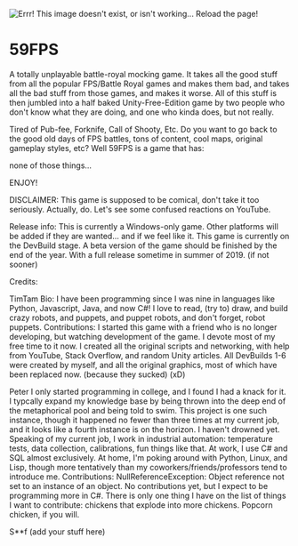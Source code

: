 ![Errr! This image doesn't exist, or isn't working... Reload the page!](https://github.com/timmyiscool8/59FPS/blob/master/gameIcon.png)

# 59FPS
A totally unplayable battle-royal mocking game. It takes all the good stuff from all the popular FPS/Battle Royal games and makes them bad, and takes all the bad stuff from those games, and makes it worse. All of this stuff is then jumbled into a half baked Unity-Free-Edition game by two people who don't know what they are doing, and one who kinda does, but not really.

Tired of Pub-fee, Forknife, Call of Shooty, Etc. Do you want to go back to the good old days of FPS battles, tons of content, cool maps, original gameplay styles, etc? Well 59FPS is a game that has:

none of those things...

ENJOY!

DISCLAIMER: This game is supposed to be comical, don't take it too seriously. Actually, do. Let's see some confused reactions on YouTube.


Release info:
This is currently a Windows-only game. Other platforms will be added if they are wanted... and if we feel like it. This game is currently on the DevBuild stage. A beta version of the game should be finished by the end of the year. With a full release sometime in summer of 2019. (if  not sooner)

Credits:

TimTam
Bio:
I have been programming since I was nine in languages like Python, Javascript, Java, and now C#! I love to read, (try to) draw, and build crazy robots, and puppets, and puppet robots, and don't forget, robot puppets.
Contributions:
I started this game with a friend who is no longer developing, but watching development of the game. I devote most of my free time to it now. I created all the original scripts and networking, with help from YouTube, Stack Overflow, and random Unity articles. All DevBuilds 1-6 were created by myself, and all the original graphics, most of which have been replaced now. (because they sucked) (xD)

Peter
I only started programming in college, and I found I had a knack for it. I typcally expand my knowledge base by being thrown into the deep end of the metaphorical pool and being told to swim. This project is one such instance, though it happened no fewer than three times at my current job, and it looks like a fourth instance is on the horizon. I haven't drowned yet.
Speaking of my current job, I work in industrial automation: temperature tests, data collection, calibrations, fun things like that. At work, I use C# and SQL almost exclusively. At home, I'm poking around with Python, Linux, and Lisp, though more tentatively than my coworkers/friends/professors tend to introduce me.
Contributions:
NullReferenceException: Object reference not set to an instance of an object.
No contributions yet, but I expect to be programming more in C#. There is only one thing I have on the list of things I want to contribute: chickens that explode into more chickens. Popcorn chicken, if you will.

S**f (add your stuff here)


